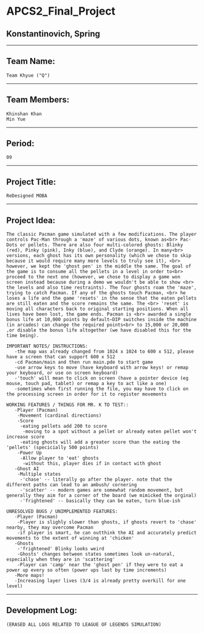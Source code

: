 # APCS2_Final_Project
<h2> Konstantinovich, Spring</h2>

 -------------
  Team Name: 
 -------------
 
~~~~~~~~~~~~~~~~~
Team Khyue ("Q")
~~~~~~~~~~~~~~~~~

 ----------------
  Team Members: 
 ----------------
 
~~~~~~~~~~~~~~~~~~~~~~~
Khinshan Khan
Min Yue
~~~~~~~~~~~~~~~~~~~~~~~

 ----------
  Period: 
 ----------
 
~~~
09
~~~

----------------
  Project Title: 
----------------
 
~~~~~~~~~~~~~~~~~~~~~~~
ReDesigned MOBA
~~~~~~~~~~~~~~~~~~~~~~~

 ---------------
  Project Idea: 
 ---------------
 
~~~~~~~~~~~~~~~~~~~~~~~
The classic Pacman game simulated with a few modifications. The player controls Pac-Man through a 'maze' of various dots, known as<br> Pac-Dots or pellets. There are also four multi-colored ghosts: Blinky (red), Pinky (pink), Inky (blue), and Clyde (orange). In many<br> versions, each ghost has its own personality (which we chose to skip because it would require many more levels to truly see it), <br> however, we kept the 'ghost pen' in the middle the same. The goal of the game is to consume all the pellets in a level in order to<br> proceed to the next one (however, we chose to display a game won screen instead because during a demo we wouldn't be able to show <br> the levels and also time restraints). The four ghosts roam the 'maze', trying to catch Pacman. If any of the ghosts touch Pacman, <br> he  loses a life and the game 'resets' in the sense that the eaten pellets are still eaten and the score remains the same. The <br> 'reset' is moving all characters back to original starting positions. When all lives have been lost, the game ends. Pacman is <br> awarded a single bonus life at 10,000 points by default—DIP switches inside the machine (in arcades) can change the required points<br> to 15,000 or 20,000 ,or disable the bonus life altogether (we have disabled this for the time being).

IMPORTANT NOTES/ INSTRUCTIONS:
   -the map was already changed from 1024 x 1024 to 600 x 512, please have a screen that can support 600 x 512
   -cd Pacman/main and then run main.pde to start game
   -use arrow keys to move (have keyboard with arrow keys! or remap your keyboard, or use on screen keyboard)
   -'touch' will mean to click on screen (have a pointer device (eg mouse, touch pad, tablet) or remap a key to act like a one)
   -sometimes when first running the file, you may have to click on the processing screen in order for it to register movements

WORKING FEATURES / THINGS FOR MR. K TO TEST::
   -Player (Pacman)
    -Movement (cardinal directions)
    -Score
     -eating pellets add 200 to score
      -moving to a spot without a pellet or already eaten pellet won't increase score
     -eating ghosts will add a greater score than the eating the 'pellets' (specicially 500 points)
    -Power Up
     -Allow player to 'eat' ghosts
      -without this, player dies if in contact with ghost
   -Ghost AI
    -Multiple states
     -'chase' -- literally go after the player. note that the different paths can lead to an ambush/ cornering
     -'scatter' -- modern games are somewhat random movement, but generally they aim for a corner of the board (we mimicked the orginal)
     -'frightened' -- basically they can be eaten, turn blue-ish

UNRESOLVED BUGS / UNIMPLEMENTED FEATURES:
   -Player (Pacman)
    -Player is slighly slower than ghosts, if ghosts revert to 'chase' nearby, they may overcome Pacman
    -if player is smart, he can outthink the AI and accurately predict movements to the extent of winning at 'chicken'
   -Ghosts
    -'frightened' Blinky looks weird
    -Ghosts' changes between states sometimes look un-natural, especially when they are in 'scattering'
    -Player can 'camp' near the 'ghost pen' if they were to eat a power up every so often (power ups last by time increments)
   -More maps!
   -Increasing layer lives (3/4 is already pretty overkill for one level)
~~~~~~~~~~~~~~~~~~~~~~~

----------------
  Development Log: 
----------------
 
~~~~~~~~~~~~~~~~~~~~~~~
(ERASED ALL LOGS RELATED TO LEAGUE OF LEGENDS SIMULATION)
~~~~~~~~~~~~~~~~~~~~~~~

~~~~~~~~~~~~~~~~~~~~~~~
